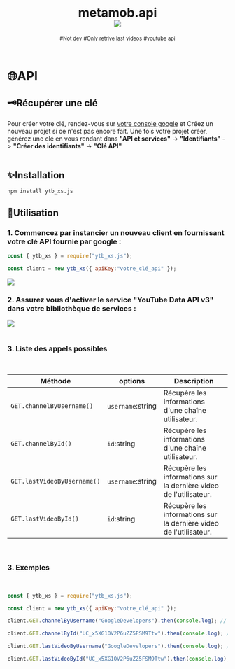 <div align=center>
<h1>
metamob.api<br>
<img src=https://img.shields.io/badge/JavaScript-100%25-yellow?style=plastic>
<br>
</h1>
<sup>#Not dev</sup> <sup>#Only retrive last videos</sup> <sup>#youtube api</sup>
<br>
</div>
<br>
<h1>🌐API</h1>
<h2>🗝️Récupérer une clé</h2>
Pour créer votre clé, rendez-vous sur <a href="console.cloud.google.com/welcome">votre console google</a> et Créez un nouveau projet si ce n'est pas encore fait. Une fois votre projet créer, générez une clé en vous rendant dans <b>"API et services"</b> -> <b>"Identifiants"</b> -> <b>"Créer des identifiants"</b> -> <b>"Clé API"</b><br>
<br>
<h2>✨Installation</h2>

`npm install ytb_xs.js`
<br>
<h2>👀Utilisation</h2>
<h3>1. Commencez par instancier un nouveau client en fournissant votre clé API fournie par google :</h3>

```js
const { ytb_xs } = require("ytb_xs.js");

const client = new ytb_xs({ apiKey:"votre_clé_api" });
```

<img src="https://github.com/Ix-xs/ytb_xs.js/assets/114710533/fbd8e695-f68c-4548-a9cf-bdb5c5d122e4">

<br>
<h3>2. Assurez vous d'activer le service "YouTube Data API v3" dans votre bibliothèque de services :</h3>

<img src="https://github.com/Ix-xs/ytb_xs.js/assets/114710533/66c0a5db-f06a-47d2-9414-520cbef97f25">

<br>

<br>
<h3>3. Liste des appels possibles</h3>
<br>

Méthode | options | Description |
| --- | --- | --- |
| `GET.channelByUsername()` | `username`:string | Récupère les informations d'une chaîne utilisateur. |
| `GET.channelById()` | `id`:string | Récupère les informations d'une chaîne utilisateur. |
| `GET.lastVideoByUsername()` | `username`:string | Récupère les informations sur la dernière video de l'utilisateur. |
| `GET.lastVideoById()` | `id`:string | Récupère les informations sur la dernière video de l'utilisateur. |

<br>
<h3>3. Exemples</h3>
<br>


```js
const { ytb_xs } = require("ytb_xs.js");

const client = new ytb_xs({ apiKey:"votre_clé_api" });

client.GET.channelByUsername("GoogleDevelopers").then(console.log); // Renvoi les informations de la chaine utilisateur.

client.GET.channelById("UC_x5XG1OV2P6uZZ5FSM9Ttw").then(console.log); // Renvoi les informations de la chaine utilisateur.

client.GET.lastVideoByUsername("GoogleDevelopers").then(console.log); // Renvoi les informations sur la dernière video de l'utilisateur.

client.GET.lastVideoById("UC_x5XG1OV2P6uZZ5FSM9Ttw").then(console.log); // Renvoi les informations sur la dernière video de l'utilisateur.
```